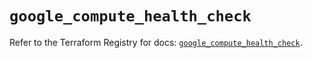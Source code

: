 # `google_compute_health_check`

Refer to the Terraform Registry for docs: [`google_compute_health_check`](https://registry.terraform.io/providers/hashicorp/google/5.37.0/docs/resources/compute_health_check).
